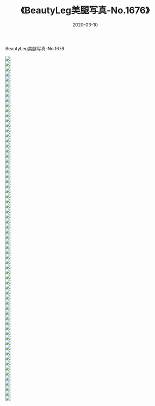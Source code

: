 ﻿---
layout: post
title:  《BeautyLeg美腿写真-No.1676》
date:   2020-03-10
img: http://img.660000.xyz/Sharelink/网络美图/2020/BeautyLeg美腿写真-No.1676/000.jpg
categories: [美女, 清纯, 唯美]
---

BeautyLeg美腿写真-No.1676

  ![](http://img.660000.xyz/Sharelink/网络美图/2020/BeautyLeg美腿写真-No.1676/001.jpg) <br> ![](http://img.660000.xyz/Sharelink/网络美图/2020/BeautyLeg美腿写真-No.1676/002.jpg) <br> ![](http://img.660000.xyz/Sharelink/网络美图/2020/BeautyLeg美腿写真-No.1676/003.jpg) <br> ![](http://img.660000.xyz/Sharelink/网络美图/2020/BeautyLeg美腿写真-No.1676/004.jpg) <br> ![](http://img.660000.xyz/Sharelink/网络美图/2020/BeautyLeg美腿写真-No.1676/005.jpg) <br> ![](http://img.660000.xyz/Sharelink/网络美图/2020/BeautyLeg美腿写真-No.1676/006.jpg) <br> ![](http://img.660000.xyz/Sharelink/网络美图/2020/BeautyLeg美腿写真-No.1676/007.jpg) <br> ![](http://img.660000.xyz/Sharelink/网络美图/2020/BeautyLeg美腿写真-No.1676/008.jpg) <br> ![](http://img.660000.xyz/Sharelink/网络美图/2020/BeautyLeg美腿写真-No.1676/009.jpg) <br> ![](http://img.660000.xyz/Sharelink/网络美图/2020/BeautyLeg美腿写真-No.1676/010.jpg) <br> ![](http://img.660000.xyz/Sharelink/网络美图/2020/BeautyLeg美腿写真-No.1676/011.jpg) <br> ![](http://img.660000.xyz/Sharelink/网络美图/2020/BeautyLeg美腿写真-No.1676/012.jpg) <br> ![](http://img.660000.xyz/Sharelink/网络美图/2020/BeautyLeg美腿写真-No.1676/013.jpg) <br> ![](http://img.660000.xyz/Sharelink/网络美图/2020/BeautyLeg美腿写真-No.1676/014.jpg) <br> ![](http://img.660000.xyz/Sharelink/网络美图/2020/BeautyLeg美腿写真-No.1676/015.jpg) <br> ![](http://img.660000.xyz/Sharelink/网络美图/2020/BeautyLeg美腿写真-No.1676/016.jpg) <br> ![](http://img.660000.xyz/Sharelink/网络美图/2020/BeautyLeg美腿写真-No.1676/017.jpg) <br> ![](http://img.660000.xyz/Sharelink/网络美图/2020/BeautyLeg美腿写真-No.1676/018.jpg) <br> ![](http://img.660000.xyz/Sharelink/网络美图/2020/BeautyLeg美腿写真-No.1676/019.jpg) <br> ![](http://img.660000.xyz/Sharelink/网络美图/2020/BeautyLeg美腿写真-No.1676/020.jpg) <br> ![](http://img.660000.xyz/Sharelink/网络美图/2020/BeautyLeg美腿写真-No.1676/021.jpg) <br> ![](http://img.660000.xyz/Sharelink/网络美图/2020/BeautyLeg美腿写真-No.1676/022.jpg) <br> ![](http://img.660000.xyz/Sharelink/网络美图/2020/BeautyLeg美腿写真-No.1676/023.jpg) <br> ![](http://img.660000.xyz/Sharelink/网络美图/2020/BeautyLeg美腿写真-No.1676/024.jpg) <br> ![](http://img.660000.xyz/Sharelink/网络美图/2020/BeautyLeg美腿写真-No.1676/025.jpg) <br> ![](http://img.660000.xyz/Sharelink/网络美图/2020/BeautyLeg美腿写真-No.1676/026.jpg) <br> ![](http://img.660000.xyz/Sharelink/网络美图/2020/BeautyLeg美腿写真-No.1676/027.jpg) <br> ![](http://img.660000.xyz/Sharelink/网络美图/2020/BeautyLeg美腿写真-No.1676/028.jpg) <br> ![](http://img.660000.xyz/Sharelink/网络美图/2020/BeautyLeg美腿写真-No.1676/029.jpg) <br> ![](http://img.660000.xyz/Sharelink/网络美图/2020/BeautyLeg美腿写真-No.1676/030.jpg) <br> ![](http://img.660000.xyz/Sharelink/网络美图/2020/BeautyLeg美腿写真-No.1676/031.jpg) <br> ![](http://img.660000.xyz/Sharelink/网络美图/2020/BeautyLeg美腿写真-No.1676/032.jpg) <br> ![](http://img.660000.xyz/Sharelink/网络美图/2020/BeautyLeg美腿写真-No.1676/033.jpg) <br> ![](http://img.660000.xyz/Sharelink/网络美图/2020/BeautyLeg美腿写真-No.1676/034.jpg) <br> ![](http://img.660000.xyz/Sharelink/网络美图/2020/BeautyLeg美腿写真-No.1676/035.jpg) <br> ![](http://img.660000.xyz/Sharelink/网络美图/2020/BeautyLeg美腿写真-No.1676/036.jpg) <br> ![](http://img.660000.xyz/Sharelink/网络美图/2020/BeautyLeg美腿写真-No.1676/037.jpg) <br> ![](http://img.660000.xyz/Sharelink/网络美图/2020/BeautyLeg美腿写真-No.1676/038.jpg) <br> ![](http://img.660000.xyz/Sharelink/网络美图/2020/BeautyLeg美腿写真-No.1676/039.jpg) <br> ![](http://img.660000.xyz/Sharelink/网络美图/2020/BeautyLeg美腿写真-No.1676/040.jpg) <br> ![](http://img.660000.xyz/Sharelink/网络美图/2020/BeautyLeg美腿写真-No.1676/041.jpg) <br> ![](http://img.660000.xyz/Sharelink/网络美图/2020/BeautyLeg美腿写真-No.1676/042.jpg) <br> ![](http://img.660000.xyz/Sharelink/网络美图/2020/BeautyLeg美腿写真-No.1676/043.jpg) <br> ![](http://img.660000.xyz/Sharelink/网络美图/2020/BeautyLeg美腿写真-No.1676/044.jpg) <br> ![](http://img.660000.xyz/Sharelink/网络美图/2020/BeautyLeg美腿写真-No.1676/045.jpg) <br> ![](http://img.660000.xyz/Sharelink/网络美图/2020/BeautyLeg美腿写真-No.1676/046.jpg) <br> ![](http://img.660000.xyz/Sharelink/网络美图/2020/BeautyLeg美腿写真-No.1676/047.jpg) <br> ![](http://img.660000.xyz/Sharelink/网络美图/2020/BeautyLeg美腿写真-No.1676/048.jpg) <br> ![](http://img.660000.xyz/Sharelink/网络美图/2020/BeautyLeg美腿写真-No.1676/049.jpg) <br> ![](http://img.660000.xyz/Sharelink/网络美图/2020/BeautyLeg美腿写真-No.1676/050.jpg) <br> ![](http://img.660000.xyz/Sharelink/网络美图/2020/BeautyLeg美腿写真-No.1676/051.jpg) <br> ![](http://img.660000.xyz/Sharelink/网络美图/2020/BeautyLeg美腿写真-No.1676/052.jpg) <br> ![](http://img.660000.xyz/Sharelink/网络美图/2020/BeautyLeg美腿写真-No.1676/053.jpg) <br> ![](http://img.660000.xyz/Sharelink/网络美图/2020/BeautyLeg美腿写真-No.1676/054.jpg) <br> ![](http://img.660000.xyz/Sharelink/网络美图/2020/BeautyLeg美腿写真-No.1676/055.jpg) <br> ![](http://img.660000.xyz/Sharelink/网络美图/2020/BeautyLeg美腿写真-No.1676/056.jpg) <br> ![](http://img.660000.xyz/Sharelink/网络美图/2020/BeautyLeg美腿写真-No.1676/057.jpg) <br> ![](http://img.660000.xyz/Sharelink/网络美图/2020/BeautyLeg美腿写真-No.1676/058.jpg) <br> ![](http://img.660000.xyz/Sharelink/网络美图/2020/BeautyLeg美腿写真-No.1676/059.jpg) <br> ![](http://img.660000.xyz/Sharelink/网络美图/2020/BeautyLeg美腿写真-No.1676/060.jpg) <br> ![](http://img.660000.xyz/Sharelink/网络美图/2020/BeautyLeg美腿写真-No.1676/061.jpg) <br> ![](http://img.660000.xyz/Sharelink/网络美图/2020/BeautyLeg美腿写真-No.1676/062.jpg) <br> ![](http://img.660000.xyz/Sharelink/网络美图/2020/BeautyLeg美腿写真-No.1676/063.jpg) <br> ![](http://img.660000.xyz/Sharelink/网络美图/2020/BeautyLeg美腿写真-No.1676/064.jpg) <br> ![](http://img.660000.xyz/Sharelink/网络美图/2020/BeautyLeg美腿写真-No.1676/065.jpg) <br> ![](http://img.660000.xyz/Sharelink/网络美图/2020/BeautyLeg美腿写真-No.1676/066.jpg) <br> ![](http://img.660000.xyz/Sharelink/网络美图/2020/BeautyLeg美腿写真-No.1676/067.jpg) <br> ![](http://img.660000.xyz/Sharelink/网络美图/2020/BeautyLeg美腿写真-No.1676/068.jpg) <br>